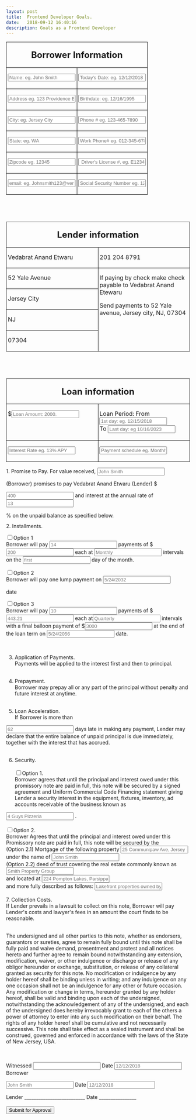```yaml
---
layout: post
title:  Frontend Developer Goals.
date:   2018-09-12 16:40:16
description: Goals as a Frontend Developer
---
```


<form action="https://getsimpleform.com/messages?form_api_token=5364b7dc575df9a4449bde7d9e63a705" method="post">
  <!-- the redirect_to is optional, the form will redirect to the referrer on submission -->
  <input type='hidden' name='redirect_to' value='<the complete return url e.g. http://fooey.com/thank-you.html>' />
  <!-- all your input fields here.... -->

<table width="100%" cellpadding="3" cellspacing="0">
	<col width="128*">
	<col width="128*">
	<tr>
		<td colspan="2" width="100%" valign="top" style="border: 1px solid #000000; padding: 0.04in">
			<p align="center"><font size="5" style="font-size: 18pt"><b>Borrower
			Information</b></font></p>
		</td>
	</tr>
	<tr valign="top">
		<td width="50%" style="border-top: none; border-bottom: 1px solid #000000; border-left: 1px solid #000000; border-right: none; padding-top: 0in; padding-bottom: 0.04in; padding-left: 0.04in; padding-right: 0in">
			<p><input type="text" name="Borrower Name" id="input01" placeholder="Name: eg. John Smith"/></p>
		</td>
		<td width="50%" style="border-top: none; border-bottom: 1px solid #000000; border-left: 1px solid #000000; border-right: 1px solid #000000; padding-top: 0in; padding-bottom: 0.04in; padding-left: 0.04in; padding-right: 0.04in">
			<p><input type="text" id="input02" name="Borrower Date" placeholder="Today's Date: eg. 12/12/2018"/></p>
		</td>
	</tr>
	<tr valign="top">
		<td width="50%" style="border-top: none; border-bottom: 1px solid #000000; border-left: 1px solid #000000; border-right: none; padding-top: 0in; padding-bottom: 0.04in; padding-left: 0.04in; padding-right: 0in">
			<p><input type="text" id="input03" name="Borrower Address" placeholder="Address eg. 123 Providence Blvd."/></p>
		</td>
		<td width="50%" style="border-top: none; border-bottom: 1px solid #000000; border-left: 1px solid #000000; border-right: 1px solid #000000; padding-top: 0in; padding-bottom: 0.04in; padding-left: 0.04in; padding-right: 0.04in">
			<p><input type="text" id="input04" name="Borrower Birthdate" placeholder="Birthdate: eg. 12/16/1995"/></p>
		</td>
	</tr>
	<tr valign="top">
		<td width="50%" style="border-top: none; border-bottom: 1px solid #000000; border-left: 1px solid #000000; border-right: none; padding-top: 0in; padding-bottom: 0.04in; padding-left: 0.04in; padding-right: 0in">
			<p><input type="text" id="input05" name="Borrower City" placeholder="City: eg. Jersey City"/></p>
		</td>
		<td width="50%" style="border-top: none; border-bottom: 1px solid #000000; border-left: 1px solid #000000; border-right: 1px solid #000000; padding-top: 0in; padding-bottom: 0.04in; padding-left: 0.04in; padding-right: 0.04in">
			<p><input type="text" id="input06" name="Borrower Phonenumber" placeholder="Phone # eg. 123-465-7890"/></p>
		</td>
	</tr>
	<tr valign="top">
		<td width="50%" style="border-top: none; border-bottom: 1px solid #000000; border-left: 1px solid #000000; border-right: none; padding-top: 0in; padding-bottom: 0.04in; padding-left: 0.04in; padding-right: 0in">
			<p><input type="text" id="input07" name="Borrower State" placeholder="State: eg. WA"/></p>
		</td>
		<td width="50%" style="border-top: none; border-bottom: 1px solid #000000; border-left: 1px solid #000000; border-right: 1px solid #000000; padding-top: 0in; padding-bottom: 0.04in; padding-left: 0.04in; padding-right: 0.04in">
			<p><input type="text" id="input08" name="Borrower phone" placeholder="Work Phone# eg. 012-345-6789"/></p>
		</td>
	</tr>
	<tr valign="top">
		<td width="50%" style="border-top: none; border-bottom: 1px solid #000000; border-left: 1px solid #000000; border-right: none; padding-top: 0in; padding-bottom: 0.04in; padding-left: 0.04in; padding-right: 0in">
			<p><input type="text" id="input09" name="Borrower Zipcode" placeholder="Zipcode eg. 12345"/></p>
		</td>
		<td width="50%" style="border-top: none; border-bottom: 1px solid #000000; border-left: 1px solid #000000; border-right: 1px solid #000000; padding-top: 0in; padding-bottom: 0.04in; padding-left: 0.04in; padding-right: 0.04in">
			<p><input type="text" id="input010" name="Borrowers Driver's License" placeholder=" Driver's License #, eg. E123456789012"/></p>
		</td>
	</tr>
	<tr valign="top">
		<td width="50%" style="border-top: none; border-bottom: 1px solid #000000; border-left: 1px solid #000000; border-right: none; padding-top: 0in; padding-bottom: 0.04in; padding-left: 0.04in; padding-right: 0in">
			<p><input type="text" id="input011" name="Borrower's email" placeholder="email: eg. Johnsmith123@verizon.com"/></p>
		</td>
		<td width="50%" style="border-top: none; border-bottom: 1px solid #000000; border-left: 1px solid #000000; border-right: 1px solid #000000; padding-top: 0in; padding-bottom: 0.04in; padding-left: 0.04in; padding-right: 0.04in">
			<p><input type="text" id="input012" name="Borrower's SSN" placeholder="Social Security Number eg. 123-45-6789"/></p>
		</td>
	</tr>
</table>
<p style="margin-bottom: 0in; line-height: 100%"><br/>

</p>
<p style="margin-bottom: 0in; line-height: 100%"><br/>

</p>
<table width="100%" cellpadding="3" cellspacing="0">
	<col width="128*">
	<col width="128*">
	<tr>
		<td colspan="2" width="100%" valign="top" style="border: 1px solid #000000; padding: 0.04in">
			<p align="center"><font size="5" style="font-size: 18pt"><b>Lender
			information</b></font></p>
		</td>
	</tr>
	<tr valign="top">
		<td width="50%" style="border-top: none; border-bottom: 1px solid #000000; border-left: 1px solid #000000; border-right: none; padding-top: 0in; padding-bottom: 0.04in; padding-left: 0.04in; padding-right: 0in">
			<p>Vedabrat Anand Etwaru</p>
		</td>
		<td width="50%" style="border-top: none; border-bottom: 1px solid #000000; border-left: 1px solid #000000; border-right: 1px solid #000000; padding-top: 0in; padding-bottom: 0.04in; padding-left: 0.04in; padding-right: 0.04in">
			<p>201 204 8791</p>
		</td>
	</tr>
	<tr valign="top">
		<td width="50%" style="border-top: none; border-bottom: 1px solid #000000; border-left: 1px solid #000000; border-right: none; padding-top: 0in; padding-bottom: 0.04in; padding-left: 0.04in; padding-right: 0in">
			<p>52 Yale Avenue</p>
		</td>
		<td rowspan="4" width="50%" style="border-top: none; border-bottom: 1px solid #000000; border-left: 1px solid #000000; border-right: 1px solid #000000; padding-top: 0in; padding-bottom: 0.04in; padding-left: 0.04in; padding-right: 0.04in">
			<p>If paying by check make check payable to Vedabrat Anand Etewaru</p>
			<p>Send payments to 52 Yale avenue, Jersey city, NJ, 07304</p>
		</td>
	</tr>
	<tr valign="top">
		<td width="50%" style="border-top: none; border-bottom: 1px solid #000000; border-left: 1px solid #000000; border-right: none; padding-top: 0in; padding-bottom: 0.04in; padding-left: 0.04in; padding-right: 0in">
			<p>Jersey City</p>
		</td>
	</tr>
	<tr valign="top">
		<td width="50%" style="border-top: none; border-bottom: 1px solid #000000; border-left: 1px solid #000000; border-right: none; padding-top: 0in; padding-bottom: 0.04in; padding-left: 0.04in; padding-right: 0in">
			<p>NJ</p>
		</td>
	</tr>
	<tr valign="top">
		<td width="50%" style="border-top: none; border-bottom: 1px solid #000000; border-left: 1px solid #000000; border-right: none; padding-top: 0in; padding-bottom: 0.04in; padding-left: 0.04in; padding-right: 0in">
			<p>07304</p>
		</td>
	</tr>
</table>
<p style="margin-bottom: 0in; line-height: 100%"><br/>

</p>
<p style="margin-bottom: 0in; line-height: 100%"><br/>

</p>
<table width="100%" cellpadding="3" cellspacing="0">
	<col width="128*">
	<col width="128*">
	<tr>
		<td colspan="2" width="100%" valign="top" style="border: 1px solid #000000; padding: 0.04in">
			<p align="center"><font size="5" style="font-size: 18pt"><b>Loan
			information</b></font></p>
		</td>
	</tr>
	<tr valign="top">
		<td width="50%" style="border-top: none; border-bottom: 1px solid #000000; border-left: 1px solid #000000; border-right: none; padding-top: 0in; padding-bottom: 0.04in; padding-left: 0.04in; padding-right: 0in">
			<p>$<input type="text" id="input013" name="loan Amount" placeholder="Loan Amount: 2000."/></p>
		</td>
		<td width="50%" style="border-top: none; border-bottom: 1px solid #000000; border-left: 1px solid #000000; border-right: 1px solid #000000; padding-top: 0in; padding-bottom: 0.04in; padding-left: 0.04in; padding-right: 0.04in">
			<p>Loan Period: From <input type="text" name="start Date" id="input014" placeholder="1st day: eg. 12/15/2018"/><br/> To <input type="text" id="input015" name="end Date" placeholder="Last day: eg 10/16/2023"/></p>
		</td>
	</tr>
	<tr valign="top">
		<td width="50%" style="border-top: none; border-bottom: 1px solid #000000; border-left: 1px solid #000000; border-right: none; padding-top: 0in; padding-bottom: 0.04in; padding-left: 0.04in; padding-right: 0in">
			<p><input type="text" name="interest Rate" id="input016" placeholder="Interest Rate eg. 13% APY"/></p>
		</td>
		<td width="50%" style="border-top: none; border-bottom: 1px solid #000000; border-left: 1px solid #000000; border-right: 1px solid #000000; padding-top: 0in; padding-bottom: 0.04in; padding-left: 0.04in; padding-right: 0.04in">
			<p><input type="text" id="input017" name="payment schedule" placeholder="Payment schedule eg. Monthly on the 1st"/></p>
		</td>
	</tr>
</table>

<p style="margin-bottom: 0in; line-height: 100%">1. Promise to Pay.
For value received,  
<input type="text" id="input1" name="borrower name2" placeholder="John Smith"/>

(Borrower) promises to pay Vedabrat Anand Etwaru (Lender) $</p>
<input type="text" name="installment amounts" id="input2" placeholder="400"/>
 and interest at
the annual rate of
<input type="text" name="interest rate" id="input3" placeholder="13"/>

% on the unpaid
balance as specified below.<br/>

</p>
<p style="margin-bottom: 0in; line-height: 100%">2. Installments.<br/>

</p>
<p style="margin-bottom: 0in; line-height: 100%"><input type="checkbox" id="input13.5">Option 1</br>  Borrower
will pay <input type="text" name="number of payments" id="input5" placeholder="14"/>
 payments of $<input type="text" name="payment amounts" id="input6" placeholder="200"/>
 each at <input type="text" name="payment frequency" id="input7" placeholder="Monthly"/>
 intervals on
the <input type="text" name="payment start day" id="input8" placeholder="first"/>
day of the month.<br/>

<input type="checkbox" name="checkbox option 1" id="input9">Option 2 </br> Borrower
will pay one lump payment on
<input type="text" name="lump sum payment amount" id="input10" placeholder="5/24/2032"/>

 date
<br/>

<input type="checkbox" name="checkbox 2" id="input11">Option 3 </br> Borrower
will pay <input type="text" name="chkbx installment 1" id="input12" placeholder="10"/>
 payments of $<input type="text" name="chkbx payments 1" id="input13" placeholder="443.21"/>
 each at<input type="text" id="input14" name="chkbx periodic payments" placeholder="Quarterly"/>
 intervals with
a final balloon payment of $<input type="text" id="input15" name="chkbx final payment" placeholder="3000"/>
 at the end of the loan term on
<input type="text" id="input16" name="chkbx final payment date" placeholder="5/24/2056"/>
 date.
</p>
<br/>

3. Application of
Payments.<br/> Payments will be applied to the interest first and then to
principal.<br/><br/>

4. Prepayment.<br/>
Borrower may prepay all or any part of the principal without penalty
and future interest at anytime.<br/><br/>

5. Loan
Acceleration. <br/>If Borrower is more than

<input type="text" id="input18" name="days late" placeholder="62"/>
days late in making
any payment, Lender may declare that the entire balance of unpaid
principal is due immediately, together with the interest that has
accrued.<br/><br/>

6. Security.<br/><br/><input type="checkbox" name="chkbx2" id="input19">Option 1. <br/>Borrower
agrees that until the principal and interest owed under this
promissory note are paid in full, this note will be secured by a
signed agreement and Uniform Commercial Code Financing statement
giving Lender a security interest in the equipment, fixtures,
inventory, ad accounts receivable of the business known as
<input type="text" id="input20" name="chkbx2 business name" placeholder="4 Guys Pizzeria"/>
.<br/>
<br/>
<input type="checkbox" name="chkbx3" id="input21">Option 2. <br/>Borrower Agrees that
until the principal and interest owed under this Promissory note are
paid in full, this note will be secured by the
	<br/>(Option 2.1) Mortgage
of the following property <input type="text" name="chkbx3 address" id="input22" placeholder="25 Communipaw Ave, Jersey City, NJ"/>
<br/>
			under the name
of <input type="text" id="input23" name="chkbx3 name" placeholder="John Smith" />
	<br/>(Option 2.2) deed of
trust covering the real estate commonly known as <input type="text" id="input25" name="chkbx3 property name" placeholder="Smith Property Group"/>
<br/>and located at <input type="text" id="input26" name="chkbx3 Address" placeholder="224 Pompton Lakes, Parsippany, NJ"/>
<br/>and more fully described as follows: <input type="text" id="input27" name="chkbx3 description" placeholder="Lakefront properties owned by John Smith and other trustees in Parsippany NJ"/>
<br/><br/>
7. Collection Costs.<br/>
If Lender prevails in a lawsuit to collect on this note, Borrower
will pay Lender's costs and lawyer's fees in an amount the court
finds to be reasonable.<br/><br/>

The undersigned and all other parties to this note, whether as endorsers, guarantors or
sureties, agree to remain fully bound until this note shall be fully
paid and waive demand, presentment and protest and all notices hereto
and further agree to remain bound notwithstanding any extension,
modification, waiver, or other indulgence or discharge or release of
any obligor hereunder or exchange, substitution, or release of any
collateral granted as security for this note. No modification or
indulgence by any holder hereof shall be binding unless in writing;
and any indulgence on any one occasion shall not be an indulgence for
any other or future occasion. Any modification or change in terms,
hereunder granted by any holder hereof, shall be valid and binding
upon each of the undersigned, notwithstanding the acknowledgement of
any of the undersigned, and each of the undersigned does hereby
irrevocably grant to each of the others a power of attorney to enter
into any such modification on their behalf. The rights of any holder
hereof shall be cumulative and not necessarily successive. This note
shall take effect as a sealed instrument and shall be construed,
governed and enforced in accordance with the laws of the State of New
Jersey, USA. <br/>
<br/>

<br/>Witnessed
<input type="text" name="final witness name" id="input29" />
 Date <input type="text" id="input30" name="final witniss Date" placeholder="12/12/2018"/><br/>
Borrower

<input type="text" id="input31" name="Final borrower name" placeholder="John Smith"/>
Date

<input type="text" id="input32" name="final borrower Date" placeholder="12/12/2018"/>
<br/>


Lender
__________________________ Date ________________<br/><br/>
  <input type='submit' value='Submit for Approval'  onclick="myJsFunction()"/>
  </form>
<!-- <button>Submit for Approval</button> -->
<script type="text/javascript">
 function myJsFunction(){
 	var timeStampInMs = window.performance && window.performance.now && window.performance.timing && window.performance.timing.navigationStart ? window.performance.now() + window.performance.timing.navigationStart : Date.now();
	var forKeeps = timeStampInMs;

	 var timestamp = (Date.now());

 	var specArr0 = [document.getElementById('input01').value,
 	document.getElementById('input02').value,
 	document.getElementById('input03').value,
 	document.getElementById('input04').value,
 	document.getElementById('input05').value,
 	document.getElementById('input06').value,
 	document.getElementById('input07').value,
 	document.getElementById('input08').value,
 	document.getElementById('input09').value,
 	document.getElementById('input010').value,
 	document.getElementById('input011').value,
 	document.getElementById('input012').value,
 	document.getElementById('input013').value,
 	document.getElementById('input014').value,
 	document.getElementById('input015').value,
 	document.getElementById('input016').value, 	
 	document.getElementById('input017').value,];



    var specArr1 =[document.getElementById('input1').value,
		document.getElementById('input2').value,
		document.getElementById('input3').value,
		document.getElementById('input5').value,
		document.getElementById('input6').value,
		document.getElementById('input7').value,
		document.getElementById('input8').value,
		document.getElementById('input9').value,
		document.getElementById('input10').value,
		document.getElementById('input11').value,
		document.getElementById('input12').value,
		document.getElementById('input13').value,
		document.getElementById('input13.5').value,
		document.getElementById('input14').value,
		document.getElementById('input15').value,
		document.getElementById('input16').value,
		document.getElementById('input18').value,
		document.getElementById('input19').value,
		document.getElementById('input20').value,
		document.getElementById('input22').value,
		document.getElementById('input23').value,
		document.getElementById('input25').value,
		document.getElementById('input26').value,
		document.getElementById('input27').value,
		document.getElementById('input29').value,
		document.getElementById('input30').value,
		document.getElementById('input31').value,
		document.getElementById('input32').value];



console.log (timestamp, specArr0, specArr1);

};




</script>
